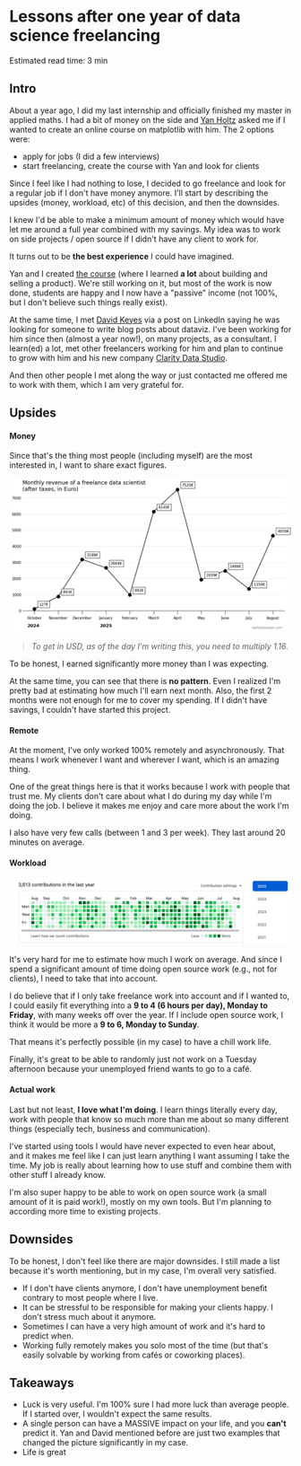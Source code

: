 # Lessons after one year of data science freelancing

<div class="read-time">

Estimated read time: 3 min

</div>

## Intro

About a year ago, I did my last internship and officially finished my master in applied maths. I had a bit of money on the side and [Yan Holtz](https://www.yan-holtz.com/) asked me if I wanted to create an online course on matplotlib with him. The 2 options were:

- apply for jobs (I did a few interviews)
- start freelancing, create the course with Yan and look for clients

Since I feel like I had nothing to lose, I decided to go freelance and look for a regular job if I don't have money anymore. I'll start by describing the upsides (money, workload, etc) of this decision, and then the downsides.

I knew I'd be able to make a minimum amount of money which would have let me around a full year combined with my savings. My idea was to work on side projects / open source if I didn't have any client to work for.

It turns out to be **the best experience** I could have imagined.

Yan and I created [the course](https://www.matplotlib-journey.com/) (where I learned **a lot** about building and selling a product). We're still working on it, but most of the work is now done, students are happy and I now have a "passive" income (not 100%, but I don't believe such things really exist).

At the same time, I met [David Keyes](https://dgkeyes.com/) via a post on LinkedIn saying he was looking for someone to write blog posts about dataviz. I've been working for him since then (almost a year now!), on many projects, as a consultant. I learn(ed) a lot, met other freelancers working for him and plan to continue to grow with him and his new company [Clarity Data Studio](https://claritydatastudio.com/).

And then other people I met along the way or just contacted me offered me to work with them, which I am very grateful for.

## Upsides

#### Money

Since that's the thing most people (including myself) are the most interested in, I want to share exact figures.

![](../img/revenue-freelance.png)

> _To get in USD, as of the day I'm writing this, you need to multiply 1.16._

To be honest, I earned significantly more money than I was expecting.

At the same time, you can see that there is **no pattern**. Even I realized I'm pretty bad at estimating how much I'll earn next month. Also, the first 2 months were not enough for me to cover my spending. If I didn't have savings, I couldn't have started this project.

#### Remote

At the moment, I've only worked 100% remotely and asynchronously. That means I work whenever I want and wherever I want, which is an amazing thing.

One of the great things here is that it works because I work with people that trust me. My clients don't care about what I do during my day while I'm doing the job. I believe it makes me enjoy and care more about the work I'm doing.

I also have very few calls (between 1 and 3 per week). They last around 20 minutes on average.

#### Workload

![](../img/contrib-github.png)

It's very hard for me to estimate how much I work on average. And since I spend a significant amount of time doing open source work (e.g., not for clients), I need to take that into account.

I do believe that if I only take freelance work into account and if I wanted to, I could easily fit everything into a **9 to 4 (6 hours per day), Monday to Friday**, with many weeks off over the year. If I include open source work, I think it would be more a **9 to 6, Monday to Sunday**.

That means it's perfectly possible (in my case) to have a chill work life.

Finally, it's great to be able to randomly just not work on a Tuesday afternoon because your unemployed friend wants to go to a café.

#### Actual work

Last but not least, **I love what I'm doing**. I learn things literally every day, work with people that know so much more than me about so many different things (especially tech, business and communication).

I've started using tools I would have never expected to even hear about, and it makes me feel like I can just learn anything I want assuming I take the time. My job is really about learning how to use stuff and combine them with other stuff I already know.

I'm also super happy to be able to work on open source work (a small amount of it is paid work!), mostly on my own tools. But I'm planning to according more time to existing projects.

## Downsides

To be honest, I don't feel like there are major downsides. I still made a list because it's worth mentioning, but in my case, I'm overall very satisfied.

- If I don't have clients anymore, I don't have unemployment benefit contrary to most people where I live.
- It can be stressful to be responsible for making your clients happy. I don't stress much about it anymore.
- Sometimes I can have a very high amount of work and it's hard to predict when.
- Working fully remotely makes you solo most of the time (but that's easily solvable by working from cafés or coworking places).

## Takeaways

- Luck is very useful. I'm 100% sure I had more luck than average people. If I started over, I wouldn't expect the same results.
- A single person can have a MASSIVE impact on your life, and you **can't** predict it. Yan and David mentioned before are just two examples that changed the picture significantly in my case.
- Life is great

<br>
